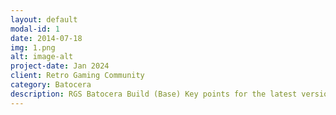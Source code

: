 ```yaml
---
layout: default
modal-id: 1
date: 2014-07-18
img: 1.png
alt: image-alt
project-date: Jan 2024
client: Retro Gaming Community
category: Batocera
description: RGS Batocera Build (Base) Key points for the latest version (39): - Wheel art has been converted to clear logos. - We've added more systems; the full build now has 250+ systems. - We have reverted the base image size back to 500GB. - The base now includes only cart/cass/flop systems (similar to our RetroBat build). - We've also added special, never-before-seen systems on Batocera! -Download: https://back-ups.me/details.php?id=946560
---
```


